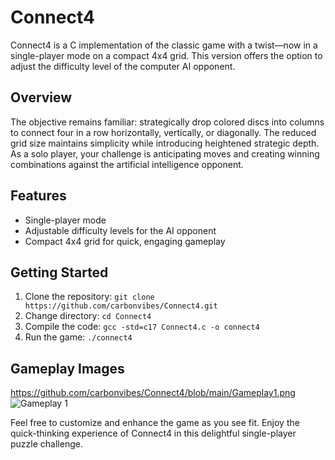 # Connect4

Connect4 is a C implementation of the classic game with a twist—now in a single-player mode on a compact 4x4 grid. This version offers the option to adjust the difficulty level of the computer AI opponent.

## Overview

The objective remains familiar: strategically drop colored discs into columns to connect four in a row horizontally, vertically, or diagonally. The reduced grid size maintains simplicity while introducing heightened strategic depth. As a solo player, your challenge is anticipating moves and creating winning combinations against the artificial intelligence opponent.

## Features

- Single-player mode
- Adjustable difficulty levels for the AI opponent
- Compact 4x4 grid for quick, engaging gameplay

## Getting Started

1. Clone the repository: `git clone https://github.com/carbonvibes/Connect4.git`
2. Change directory: `cd Connect4`
3. Compile the code: `gcc -std=c17 Connect4.c -o connect4`
4. Run the game: `./connect4`

## Gameplay Images

https://github.com/carbonvibes/Connect4/blob/main/Gameplay1.png
![Gameplay 1]([images/example.png](https://github.com/carbonvibes/Connect4/blob/main/Gameplay1.png) "This is a local image")

Feel free to customize and enhance the game as you see fit. Enjoy the quick-thinking experience of Connect4 in this delightful single-player puzzle challenge.
